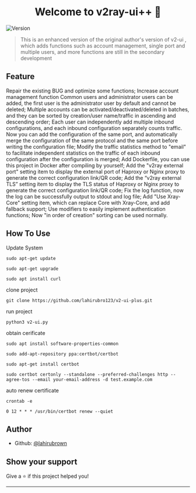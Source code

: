 <h1 align="center">Welcome to v2ray-ui++ 👋</h1>
<p>
  <img alt="Version" src="https://img.shields.io/badge/version-1.5.1-blue.svg?cacheSeconds=2592000" />
</p>

> This is an enhanced version of the original author's version of v2-ui , which adds functions such as account management, single port and multiple users, and more functions are still in the secondary development

## Feature
Repair the existing BUG and optimize some functions;
Increase account management function
Common users and administrator users can be added, the first user is the administrator user by default and cannot be deleted;
Multiple accounts can be activated/deactivated/deleted in batches, and they can be sorted by creation/user name/traffic in ascending and descending order;
Each user can independently add multiple inbound configurations, and each inbound configuration separately counts traffic.
Now you can add the configuration of the same port, and automatically merge the configuration of the same protocol and the same port before writing the configuration file;
Modify the traffic statistics method to "email" to facilitate independent statistics on the traffic of each inbound configuration after the configuration is merged;
Add Dockerfile, you can use this project in Docker after compiling by yourself;
Add the "v2ray external port" setting item to display the external port of Haproxy or Nginx proxy to generate the correct configuration link/QR code;
Add the “v2ray external TLS” setting item to display the TLS status of Haproxy or Nginx proxy to generate the correct configuration link/QR code;
Fix the log function, now the log can be successfully output to stdout and log file;
Add "Use Xray-Core" setting item, which can replace Core with Xray-Core, and add fallback support;
Use modifiers to easily implement authentication functions;
Now "in order of creation" sorting can be used normally.


## How To Use

Update System 
```
sudo apt-get update
```
```
sudo apt-get upgrade
```
```
sudo apt install curl
```

clone project 
```
git clone https://github.com/lahirubro123/v2-ui-plus.git
```

run project 
```
python3 v2-ui.py
```

obtain cerificate 
```
sudo apt install software-properties-common
```
```
sudo add-apt-repository ppa:certbot/certbot
```
```
sudo apt-get install certbot
```
```
sudo certbot certonly --standalone --preferred-challenges http --agree-tos --email your-email-address -d test.example.com 
```

auto renew certificate
```
crontab -e
```
```
0 12 * * * /usr/bin/certbot renew --quiet
```

## Author

* Github: [@lahirubrown](https://github.com/lahirubro123)

## Show your support

Give a ⭐️ if this project helped you!

***


